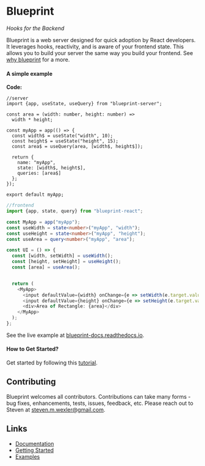 # Blueprint
*Hooks for the Backend*

Blueprint is a web server designed for quick adoption by React developers. It leverages hooks, reactivity, and is aware of your frontend state. This allows you to build your server the same way you build your frontend. See [why blueprint](./whyBlueprint.md) for a more.

#### A simple example

**Code:**

```
//server
import {app, useState, useQuery} from "blueprint-server";

const area = (width: number, height: number) =>
  width * height;

const myApp = app(() => {
  const width$ = useState("width", 10);
  const height$ = useState("height", 15);
  const area$ = useQuery(area, [width$, height$]);

  return {
    name: "myApp",
    state: [width$, height$],
    queries: [area$]
  };
});

export default myApp;
```

```typescript
//frontend
import {app, state, query} from "blueprint-react";

const MyApp = app("myApp");
const useWidth = state<number>("myApp", "width");
const useHeight = state<number>("myApp", "height");
const useArea = query<number>("myApp", "area");

const UI = () => {
  const [width, setWidth] = useWidth();
  const [height, setHeight] = useHeight();
  const [area] = useArea();


  return (
    <MyApp>
      <input defaultValue={width} onChange={e => setWidth(e.target.value)} />
      <input defaultValue={height} onChange={e => setHeight(e.target.value)} />
      <div>Area of Rectangle: {area}</div>
    </MyApp>
  );
};
```
See the live example at [blueprint-docs.readthedocs.io](https://blueprint-docs.readthedocs.io/en/latest/).

#### How to Get Started?

Get started by following this [tutorial](https://blueprint-docs.readthedocs.io/en/latest/gettingStarted/).

## Contributing

Blueprint welcomes all contributors. Contributions can take many forms - bug fixes, enhancements, tests, issues, feedback, etc. Please reach out to Steven at steven.m.wexler@gmail.com.

## Links

- [Documentation](https://blueprint-docs.readthedocs.io)
- [Getting Started](https://blueprint-docs.readthedocs.io/en/latest/gettingStarted/)
- [Examples](https://blueprint-docs.readthedocs.io/en/latest/examples)